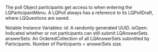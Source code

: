 The poll Object participants get access to when entering the LQParticipantMenu. A LQPoll always has a reference to its LQPollDraft, where LQQuestions are saved.

Notable Instance Variables:
id: A randomly generated UUID.
isOpen: Indicated whether or not participants can still submit LQAnswerSets.
answerSets: An OrderedCollection of all LQAnswerSets submitted by Participants. Number of Participants = answerSets size.
